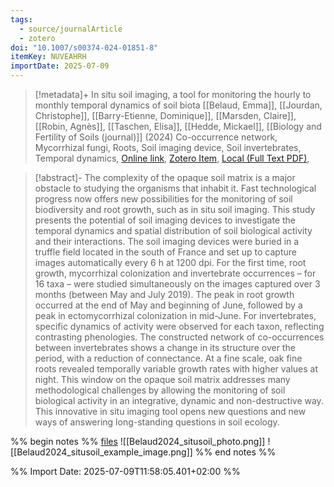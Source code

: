 ```yaml
---
tags:
  - source/journalArticle
  - zotero
doi: "10.1007/s00374-024-01851-8"
itemKey: NUVEAHRH
importDate: 2025-07-09
---
```

>[!metadata]+
> In situ soil imaging, a tool for monitoring the hourly to monthly temporal dynamics of soil biota
> [[Belaud, Emma]], [[Jourdan, Christophe]], [[Barry-Etienne, Dominique]], [[Marsden, Claire]], [[Robin, Agnès]], [[Taschen, Elisa]], [[Hedde, Mickael]], 
> [[Biology and Fertility of Soils (journal)]] (2024)
> Co-occurrence network, Mycorrhizal fungi, Roots, Soil imaging device, Soil invertebrates, Temporal dynamics, 
> [Online link](https://doi.org/10.1007/s00374-024-01851-8), [Zotero Item](zotero://select/library/items/NUVEAHRH), [Local (Full Text PDF)](file://C:/Users/aburg/Documents/references/zotero/storage/54LSXMMU/Belaud2024_situsoil.pdf), 

>[!abstract]-
>The complexity of the opaque soil matrix is a major obstacle to studying the organisms that inhabit it. Fast technological progress now offers new possibilities for the monitoring of soil biodiversity and root growth, such as in situ soil imaging. This study presents the potential of soil imaging devices to investigate the temporal dynamics and spatial distribution of soil biological activity and their interactions. The soil imaging devices were buried in a truffle field located in the south of France and set up to capture images automatically every 6 h at 1200 dpi. For the first time, root growth, mycorrhizal colonization and invertebrate occurrences – for 16 taxa – were studied simultaneously on the images captured over 3 months (between May and July 2019). The peak in root growth occurred at the end of May and beginning of June, followed by a peak in ectomycorrhizal colonization in mid-June. For invertebrates, specific dynamics of activity were observed for each taxon, reflecting contrasting phenologies. The constructed network of co-occurrences between invertebrates shows a change in its structure over the period, with a reduction of connectance. At a fine scale, oak fine roots revealed temporally variable growth rates with higher values at night. This window on the opaque soil matrix addresses many methodological challenges by allowing the monitoring of soil biological activity in an integrative, dynamic and non-destructive way. This innovative in situ imaging tool opens new questions and new ways of answering long-standing questions in soil ecology.

%% begin notes %%
[files](file:\\\C:\Users\aburg\Documents\references\misc\FormationEcologieDuSol_2025\resources\in_situ_soil_imaging_videos)
![[Belaud2024_situsoil_photo.png]]
![[Belaud2024_situsoil_example_image.png]]
%% end notes %%

%% Import Date: 2025-07-09T11:58:05.401+02:00 %%
